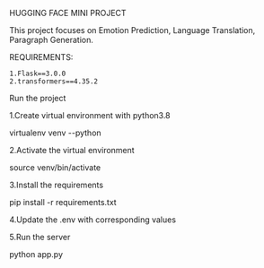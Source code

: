 HUGGING FACE MINI PROJECT

This project focuses on
    Emotion Prediction,
    Language Translation,
    Paragraph Generation.

REQUIREMENTS:
    
    1.Flask==3.0.0
    2.transformers==4.35.2

Run the project

1.Create virtual environment with python3.8

virtualenv venv --python

2.Activate the virtual environment

source venv/bin/activate

3.Install the requirements

pip install -r requirements.txt

4.Update the .env with corresponding values

5.Run the server

python app.py 
